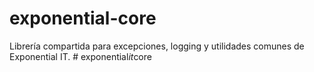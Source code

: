 # exponential-core

Librería compartida para excepciones, logging y utilidades comunes de Exponential IT.
#   e x p o n e n t i a l _ i t _ c o r e  
 